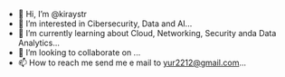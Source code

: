 - 👋 Hi, I’m @kiraystr
- 👀 I’m interested in Cibersecurity, Data and AI...
- 🌱 I’m currently learning about Cloud, Networking, Security anda Data Analytics...
- 💞️ I’m looking to collaborate on ...
- 📫 How to reach me send me e mail to yur2212@gmail.com...

<!---
kiraystr/kiraystr is a ✨ special ✨ repository because its `README.md` (this file) appears on your GitHub profile.
You can click the Preview link to take a look at your changes.
--->
